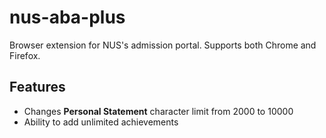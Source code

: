 # nus-aba-plus

Browser extension for NUS's admission portal. Supports both Chrome and Firefox.

## Features

* Changes **Personal Statement** character limit from 2000 to 10000
* Ability to add unlimited achievements
